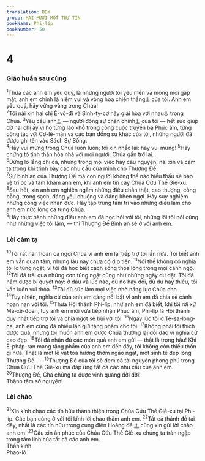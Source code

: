 ```yaml
---
translation: BDY
group: HAI MƯƠI MỐT THƯ TÍN
bookName: Phi-líp 
bookNumber: 50
---
```


<div class="title"><h1>4</h1><h3>Giáo huấn sau cùng</h3></div>
<span class="verse phi_4_1"><sup>1</sup>Thưa các anh em yêu quý, là những người tôi yêu mến và mong mỏi gặp mặt, anh em chính là niềm vui và vòng hoa chiến thắng<a href="#" data-toggle="tooltip" data-placement="bottom" title="Ctd vươmg miện">⚓</a> của tôi. Anh em yêu quý, hãy vững vàng trong Chúa!<br/></span>
<span class="verse phi_4_2"><sup>2</sup>Tôi nài xin hai chị Ê-vô-đi và Sinh-ty-cơ hãy giải hòa với nhau<a href="#" data-toggle="tooltip" data-placement="bottom" title="Nt hãy có cùng một tâm trí">⚓</a> trong Chúa. </span>
<span class="verse phi_4_3"><sup>3</sup>Yêu cầu anh<a href="#" data-toggle="tooltip" data-placement="bottom" title="Người lãnh đạo Hội thánh Phi-líp">⚓</a>  — người đồng sự chân chính<a href="#" data-toggle="tooltip" data-placement="bottom" title="Nt người cùng mang ách">⚓</a> của tôi — hết sức giúp đỡ hai chị ấy vì họ từng lao khổ trong công cuộc truyền bá Phúc âm, từng cộng tác với Cơ-lê-mân và các bạn đồng sự khác của tôi, những người đã được ghi tên vào Sách Sự Sống.<br/></span>
<span class="verse phi_4_4"><sup>4</sup>Hãy vui mừng trong Chúa luôn luôn; tôi xin nhắc lại: hãy vui mừng! </span>
<span class="verse phi_4_5"><sup>5</sup>Hãy chứng tỏ tinh thần hòa nhã với mọi người. Chúa gần trở lại.<br/></span>
<span class="verse phi_4_6"><sup>6</sup>Đừng lo lắng chi cả, nhưng trong mọi việc hãy cầu nguyện, nài xin và cảm tạ trong khi trình bày các nhu cầu của mình cho Thượng Đế.<br/></span>
<span class="verse phi_4_7"><sup>7</sup>Sự bình an của Thượng Đế mà con người không thể nào hiểu thấu sẽ bảo vệ trí óc và tâm khảm anh em, khi anh em tin cậy Chúa Cứu Thế Giê-xu.<br/></span>
<span class="verse phi_4_8"><sup>8</sup>Sau hết, xin anh em nghiền ngẫm những điều chân thật, cao thượng, công bằng, trong sạch, đáng yêu chuộng và đáng khen ngợi. Hãy suy nghiệm những công việc nhân đức. Hãy tập trung tâm trí vào những điều làm cho anh em nức lòng ca tụng Chúa.<br/></span>
<span class="verse phi_4_9"><sup>9</sup>Hãy thực hành những điều anh em đã học hỏi với tôi, những lời tôi nói cũng như những việc tôi làm, — thì Thượng Đế Bình an sẽ ở với anh em.</span>
<div class="title"><h3>Lời cảm tạ</h3></div>
<span class="verse phi_4_10"><sup>10</sup>Tôi rất hân hoan ca ngợi Chúa vì anh em lại tiếp trợ tôi lần nữa. Tôi biết anh em vẫn quan tâm, nhưng lâu nay chưa có dịp tiện. </span>
<span class="verse phi_4_11"><sup>11</sup>Nói thế không có nghĩa tôi lo túng ngặt, vì tôi đã học biết cách sống thỏa lòng trong mọi cảnh ngộ. </span>
<span class="verse phi_4_12"><sup>12</sup>Tôi đã trải qua những cơn túng ngặt cũng như những ngày dư dật. Tôi đã nắm được bí quyết này: ở đâu và lúc nào, dù no hay đói, dù dư hay thiếu, tôi vẫn luôn vui thỏa. </span>
<span class="verse phi_4_13"><sup>13</sup>Tôi đủ sức làm mọi việc nhờ năng lực Chúa cho.<br/></span>
<span class="verse phi_4_14"><sup>14</sup>Tuy nhiên, nghĩa cử của anh em càng nổi bật vì anh em đã chia sẻ cảnh hoạn nạn với tôi. </span>
<span class="verse phi_4_15"><sup>15</sup>Thưa Hội thánh Phi-líp, như anh em đã biết, khi tôi rời xứ Ma-xê-đoan, tuy anh em mới vừa tiếp nhận Phúc âm, Phi-líp là Hội thánh duy nhất tiếp trợ tôi và chia ngọt sẻ bùi với tôi. </span>
<span class="verse phi_4_16"><sup>16</sup>Ngay lúc tôi ở Tê-sa-long-ca, anh em cũng đã nhiều lần gửi tặng phẩm cho tôi. </span>
<span class="verse phi_4_17"><sup>17</sup>Không phải tôi thích được quà, nhưng tôi muốn anh em được Chúa thưởng lại dồi dào vì nghĩa cử cao đẹp. </span>
<span class="verse phi_4_18"><sup>18</sup>Tôi đã nhận đủ các món quà anh em gửi — thật là trọng hậu! Khi Ê-pháp-ran mang tặng phẩm của anh em đến đây, tôi không còn thiếu thốn gì nữa. Thật là một lễ vật tỏa hương thơm ngào ngạt, một sinh tế đẹp lòng Thượng Đế. —</span>
<span class="verse phi_4_19"><sup>19</sup>Thượng Đế của tôi sẽ đem cả tài nguyên phong phú trong Chúa Cứu Thế Giê-xu mà đáp ứng tất cả các nhu cầu của anh em. </span>
<span class="verse phi_4_20"><sup>20</sup>Thượng Đế, Cha chúng ta được vinh quang đời đời!<br/>Thành tâm sở nguyện!</span>
<div class="title"><h3>Lời chào</h3></div>
<span class="verse phi_4_21"><sup>21</sup>Xin kính chào các tín hữu thánh thiện trong Chúa Cứu Thế Giê-xu tại Phi-líp. Các bạn cùng ở với tôi kính lời chào thăm anh em. </span>
<span class="verse phi_4_22"><sup>22</sup>Tất cả thánh đồ tại đây, nhất là các tín hữu trong cung điện Hoàng đế,<a href="#" data-toggle="tooltip" data-placement="bottom" title="Có thể là những người hoàng tộc hay quan chức trong triều đình La-mã">⚓</a> cũng xin gửi lời chào anh em. </span>
<span class="verse phi_4_23"><sup>23</sup>Cầu xin ân phúc của Chúa Cứu Thế Giê-xu chúng ta tràn ngập trong tâm linh của tất cả các anh em.<br/>Thân kính<br/>Phao-lô</span>
